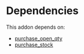 # Dependencies

This addon depends on:

- [purchase_open_qty](https://github.com/bringout/oca-workflow-process)
- [purchase_stock](https://github.com/bringout/oca-ocb-warehouse/tree/9281cf64e8c89d4224a778a2e3c7eefc255a1add/odoo-bringout-oca-ocb-purchase_stock)
